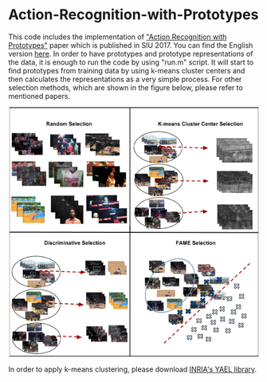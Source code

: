 # Action-Recognition-with-Prototypes

This code includes the implementation of ["Action Recognition with Prototypes"](http://ieeexplore.ieee.org/document/7960314/) paper which is published in SIU 2017. You can find the English version [here](http://repository.bilkent.edu.tr/bitstream/handle/11693/30163/PROTOTYPES%20EXEMPLAR%20BASED%20VIDEO%20REPRESENTATION.pdf?sequence=1). In order to have prototypes and prototype representations of the data, it is enough to run the code by using "run.m" script. It will start to find prototypes from training data by using k-means cluster centers and then calculates the representations as a very simple process. For other selection methods, which are shown in the figure below, please refer to mentioned papers.

<center><img src="https://raw.githubusercontent.com/ozgyal/Action-Recognition-with-Prototypes/master/proSelection.png" width="500" height="500"/></center>

In order to apply k-means clustering, please download [INRIA's YAEL library](https://gforge.inria.fr/frs/?group_id=2151).